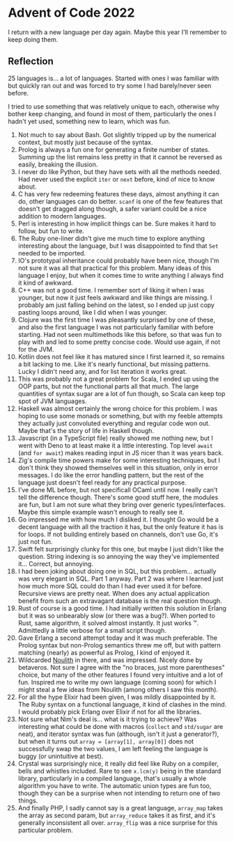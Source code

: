 # Advent of Code 2022

I return with a new language per day again. Maybe this year I'll remember to keep doing them.

## Reflection

25 languages is... a lot of languages. Started with ones I was familiar with but
quickly ran out and was forced to try some I had barely/never seen before.

I tried to use something that was relatively unique to each, otherwise why bother
keep changing, and found in most of them, particularly the ones I hadn't yet used,
something new to learn, which was fun.

1.  Not much to say about Bash. Got slightly tripped up by the numerical context, but mostly just because of the syntax.
2.  Prolog is always a fun one for generating a finite number of states. Summing up the list remains less pretty in that it cannot be reversed as easily, breaking the illusion.
3.  I never do like Python, but they have sets with all the methods needed. Had never used the explicit `iter` or `next` before, kind of nice to know about.
4.  C has very few redeeming features these days, almost anything it can do, other languages can do better. `scanf` is one of the few features that doesn't get dragged along though, a safer variant could be a nice addition to modern languages.
5.  Perl is interesting in how implicit things can be. Sure makes it hard to follow, but fun to write.
6.  The Ruby one-liner didn't give me much time to explore anything interesting about the language, but I was disappointed to find that `Set` needed to be imported.
7.  IO's prototypal inheritance could probably have been nice, though I'm not sure it was all that practical for this problem. Many ideas of this language I enjoy, but when it comes time to write anything I always find it kind of awkward.
8.  C++ was not a good time. I remember sort of liking it when I was younger, but now it just feels awkward and like things are missing. I probably am just falling behind on the latest, so I ended up just copy pasting loops around, like I did when I was younger.
9.  Clojure was the first time I was pleasantly surprised by one of these, and also the first language I was not particularly familiar with before starting. Had not seen multimethods like this before, so that was fun to play with and led to some pretty concise code. Would use again, if not for the JVM.
10. Kotlin does not feel like it has matured since I first learned it, so remains a bit lacking to me. Like it's nearly functional, but missing patterns. Lucky I didn't need any, and for list iteration it works great.
11. This was probably not a great problem for Scala, I ended up using the OOP parts, but not the functional parts all that much. The large quantities of syntax sugar are a lot of fun though, so Scala can keep top spot of JVM languages.
12. Haskell was almost certainly the wrong choice for this problem. I was hoping to use some monads or something, but with my feeble attempts they actually just convoluted everything and regular code won out. Maybe that's the story of life in Haskell though.
13. Javascript (in a TypeScript file) really showed me nothing new, but I went with Deno to at least make it a little interesting. Top level `await` (and `for await`) makes reading input in JS nicer than it was years back.
14. Zig's compile time powers make for some interesting techniques, but I don't think they showed themselves well in this situation, only in error messages. I do like the error handling pattern, but the rest of the language just doesn't feel ready for any practical purpose.
15. I've done ML before, but not specificall OCaml until now. I really can't tell the difference though. There's some good stuff here, the modules are fun, but I am not sure what they bring over generic types/interfaces. Maybe this simple example wasn't enough to really see it.
16. Go impressed me with how much I disliked it. I thought Go would be a decent language with all the traction it has, but the only feature it has is for loops. If not building entirely based on channels, don't use Go, it's just not fun.
17. Swift felt surprisingly clunky for this one, but maybe I just didn't like the question. String indexing is so annoying the way they've implemented it... Correct, but annoying.
18. I had been joking about doing one in SQL, but this problem... actually was very elegant in SQL. Part 1 anyway. Part 2 was where I learned just how much more SQL could do than I had ever used it for before. Recursive views are pretty neat. When does any actual application benefit from such an extravagant database is the real question though.
19. Rust of course is a good time. I had initially written this solution in Erlang but it was so unbearably slow (or there was a bug?). When ported to Rust, same algorithm, it solved almost instantly. It just works :tm:. Admittedly a little verbose for a small script though.
20. Gave Erlang a second attempt today and it was much preferable. The Prolog syntax but non-Prolog semantics threw me off, but with pattern matching (nearly) as powerful as Prolog, I kind of enjoyed it.
21. Wildcarded [Noulith](https://github.com/betaveros/noulith) in there, and was impressed. Nicely done by betaveros. Not sure I agree with the "no braces, just more parentheses" choice, but many of the other features I found very intuitive and a lot of fun. Inspired me to write my own language (coming soon) for which I might steal a few ideas from Noulith (among others I saw this month).
22. For all the hype Elixir had been given, I was mildly disappointed by it. The Ruby syntax on a functional language, it kind of clashes in the mind. I would probably pick Erlang over Elixir if not for all the libraries.
23. Not sure what Nim's deal is... what is it trying to achieve? Was interesting what could be done with macros (`collect` and `std/sugar` are neat), and iterator syntax was fun (although, isn't it just a generator?), but when it turns out `array = [array[1], array[0]]` does not successfully swap the two values, I am left feeling the language is buggy (or unintuitive at best).
24. Crystal was surprisingly nice, it really did feel like Ruby on a compiler, bells and whistles included. Rare to see `x.lcm(y)` being in the standard library, particularly in a compiled language, that's usually a whole algorithm you have to write. The automatic union types are fun too, though they can be a surprise when not intending to return one of two things.
25. And finally PHP, I sadly cannot say is a great language, `array_map` takes the array as second param, but `array_reduce` takes it as first, and it's generally inconsistent all over. `array_flip` was a nice surprise for this particular problem.
